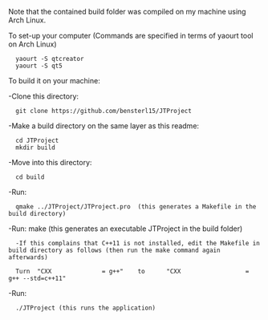 Note that the contained build folder was compiled on my machine using Arch Linux. 

To set-up your computer (Commands are specified in terms of yaourt tool on Arch Linux)

      yaourt -S qtcreator
      yaourt -S qt5

To build it on your machine:

-Clone this directory:

      git clone https://github.com/bensterl15/JTProject

-Make a build directory on the same layer as this readme:
      
      cd JTProject
      mkdir build

-Move into this directory:
      
      cd build

-Run: 
      
      qmake ../JTProject/JTProject.pro  (this generates a Makefile in the build directory)

-Run: make (this generates an executable JTProject in the build folder)

      -If this complains that C++11 is not installed, edit the Makefile in build directory as follows (then run the make command again afterwards)

      Turn  "CXX              = g++"    to      "CXX                  = g++ --std=c++11"

-Run:
      
      ./JTProject (this runs the application)

